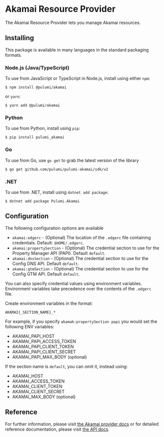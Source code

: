 # Akamai Resource Provider

The Akamai Resource Provider lets you manage Akamai resources.

## Installing

This package is available in many languages in the standard packaging formats.

### Node.js (Java/TypeScript)

To use from JavaScript or TypeScript in Node.js, install using either `npm`:

    $ npm install @pulumi/akamai

or `yarn`:

    $ yarn add @pulumi/akamai

### Python

To use from Python, install using `pip`:

    $ pip install pulumi_akamai

### Go

To use from Go, use `go get` to grab the latest version of the library

    $ go get github.com/pulumi/pulumi-akamai/sdk/v2

### .NET

To use from .NET, install using `dotnet add package`:

    $ dotnet add package Pulumi.Akamai

## Configuration

The following configuration options are available

* `akamai:edgerc` - (Optional) The location of the `.edgerc` file containing credentials. Default: `$HOME/.edgerc`.
* `akamai:propertySection` - (Optional) The credential section to use for the Property Manager API (PAPI). Default `default`.
* `akamai:dnsSection` - (Optional) The credential section to use for the Config DNS API. Default `default`.
* `akamai:gtmSection` - (Optional) The credential section to use for the Config GTM API. Default `default`.

You can also specify credential values using environment variables. Environment variables take precedence over the contents of the `.edgerc` file.

Create environment variables in the format:

`AKAMAI{_SECTION_NAME}_*`

For example, if you specify `akamak:propertySection papi` you would set the following ENV variables:

* AKAMAI_PAPI_HOST
* AKAMAI_PAPI_ACCESS_TOKEN
* AKAMAI_PAPI_CLIENT_TOKEN
* AKAMAI_PAPI_CLIENT_SECRET
* AKAMAI_PAPI_MAX_BODY (optional)

If the section name is `default`, you can omit it, instead using:

* AKAMAI_HOST
* AKAMAI_ACCESS_TOKEN
* AKAMAI_CLIENT_TOKEN
* AKAMAI_CLIENT_SECRET
* AKAMAI_MAX_BODY (optional)

## Reference

For further information, please visit [the Akamai provider docs](https://www.pulumi.com/docs/intro/cloud-providers/akamai)
or for detailed reference documentation, please visit [the API docs](https://www.pulumi.com/docs/reference/pkg/akamai).
